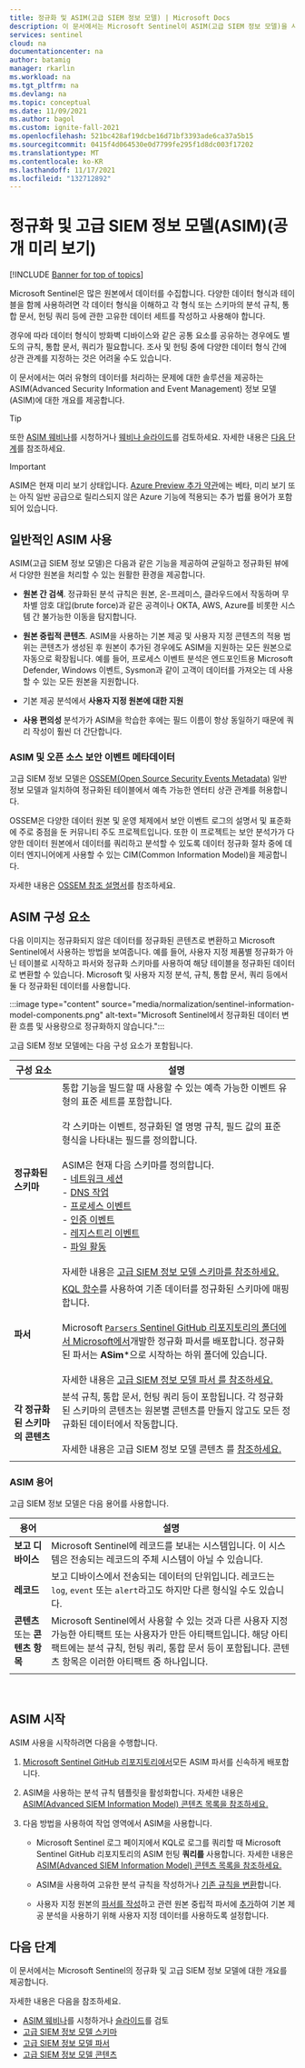 ```yaml
---
title: 정규화 및 ASIM(고급 SIEM 정보 모델) | Microsoft Docs
description: 이 문서에서는 Microsoft Sentinel이 ASIM(고급 SIEM 정보 모델)을 사용하여 다양한 원본의 데이터를 정규화하는 방법을 설명합니다.
services: sentinel
cloud: na
documentationcenter: na
author: batamig
manager: rkarlin
ms.workload: na
ms.tgt_pltfrm: na
ms.devlang: na
ms.topic: conceptual
ms.date: 11/09/2021
ms.author: bagol
ms.custom: ignite-fall-2021
ms.openlocfilehash: 521bc428af19dcbe16d71bf3393ade6ca37a5b15
ms.sourcegitcommit: 0415f4d064530e0d7799fe295f1d8dc003f17202
ms.translationtype: MT
ms.contentlocale: ko-KR
ms.lasthandoff: 11/17/2021
ms.locfileid: "132712892"
---
```

# <a name="normalization-and-the-advanced-siem-information-model-asim-public-preview"></a>정규화 및 고급 SIEM 정보 모델(ASIM)(공개 미리 보기)

[!INCLUDE [Banner for top of topics](./includes/banner.md)]

Microsoft Sentinel은 많은 원본에서 데이터를 수집합니다. 다양한 데이터 형식과 테이블을 함께 사용하려면 각 데이터 형식을 이해하고 각 형식 또는 스키마의 분석 규칙, 통합 문서, 헌팅 쿼리 등에 관한 고유한 데이터 세트를 작성하고 사용해야 합니다.


경우에 따라 데이터 형식이 방화벽 디바이스와 같은 공통 요소를 공유하는 경우에도 별도의 규칙, 통합 문서, 쿼리가 필요합니다. 조사 및 헌팅 중에 다양한 데이터 형식 간에 상관 관계를 지정하는 것은 어려울 수도 있습니다.

이 문서에서는 여러 유형의 데이터를 처리하는 문제에 대한 솔루션을 제공하는 ASIM(Advanced Security Information and Event Management) 정보 모델(ASIM)에 대한 개요를 제공합니다.

> [!TIP]
> 또한 [ASIM 웨비나](https://www.youtube.com/watch?v=WoGD-JeC7ng)를 시청하거나 [웨비나 슬라이드](https://1drv.ms/b/s!AnEPjr8tHcNmjDY1cro08Fk3KUj-?e=murYHG)를 검토하세요. 자세한 내용은 [다음 단계](#next-steps)를 참조하세요.
>

> [!IMPORTANT]
> ASIM은 현재 미리 보기 상태입니다. [Azure Preview 추가 약관](https://azure.microsoft.com/support/legal/preview-supplemental-terms/)에는 베타, 미리 보기 또는 아직 일반 공급으로 릴리스되지 않은 Azure 기능에 적용되는 추가 법률 용어가 포함되어 있습니다.
>

## <a name="common-asim-usage"></a>일반적인 ASIM 사용

ASIM(고급 SIEM 정보 모델)은 다음과 같은 기능을 제공하여 균일하고 정규화된 뷰에서 다양한 원본을 처리할 수 있는 원활한 환경을 제공합니다.

- **원본 간 검색**. 정규화된 분석 규칙은 원본, 온-프레미스, 클라우드에서 작동하며 무차별 암호 대입(brute force)과 같은 공격이나 OKTA, AWS, Azure를 비롯한 시스템 간 불가능한 이동을 탐지합니다.

- **원본 중립적 콘텐츠**. ASIM을 사용하는 기본 제공 및 사용자 지정 콘텐츠의 적용 범위는 콘텐츠가 생성된 후 원본이 추가된 경우에도 ASIM을 지원하는 모든 원본으로 자동으로 확장됩니다. 예를 들어, 프로세스 이벤트 분석은 엔드포인트용 Microsoft Defender, Windows 이벤트, Sysmon과 같이 고객이 데이터를 가져오는 데 사용할 수 있는 모든 원본을 지원합니다.

- 기본 제공 분석에서 **사용자 지정 원본에 대한 지원**

- **사용 편의성** 분석가가 ASIM을 학습한 후에는 필드 이름이 항상 동일하기 때문에 쿼리 작성이 훨씬 더 간단합니다.

### <a name="asim-and-the-open-source-security-events-metadata"></a>ASIM 및 오픈 소스 보안 이벤트 메타데이터

고급 SIEM 정보 모델은 [OSSEM(Open Source Security Events Metadata)](https://ossemproject.com/intro.html) 일반 정보 모델과 일치하여 정규화된 테이블에서 예측 가능한 엔터티 상관 관계를 허용합니다.

OSSEM은 다양한 데이터 원본 및 운영 체제에서 보안 이벤트 로그의 설명서 및 표준화에 주로 중점을 둔 커뮤니티 주도 프로젝트입니다. 또한 이 프로젝트는 보안 분석가가 다양한 데이터 원본에서 데이터를 쿼리하고 분석할 수 있도록 데이터 정규화 절차 중에 데이터 엔지니어에게 사용할 수 있는 CIM(Common Information Model)을 제공합니다.

자세한 내용은 [OSSEM 참조 설명서](https://ossemproject.com/cdm/guidelines/entity_structure.html)를 참조하세요.

## <a name="asim-components"></a>ASIM 구성 요소

다음 이미지는 정규화되지 않은 데이터를 정규화된 콘텐츠로 변환하고 Microsoft Sentinel에서 사용하는 방법을 보여줍니다. 예를 들어, 사용자 지정 제품별 정규화가 아닌 테이블로 시작하고 파서와 정규화 스키마를 사용하여 해당 테이블을 정규화된 데이터로 변환할 수 있습니다. Microsoft 및 사용자 지정 분석, 규칙, 통합 문서, 쿼리 등에서 둘 다 정규화된 데이터를 사용합니다.

 :::image type="content" source="media/normalization/sentinel-information-model-components.png" alt-text="Microsoft Sentinel에서 정규화된 데이터 변환 흐름 및 사용량으로 정규화하지 않습니다.":::

고급 SIEM 정보 모델에는 다음 구성 요소가 포함됩니다.

|구성 요소  |설명  |
|---------|---------|
|**정규화된 스키마**     |   통합 기능을 빌드할 때 사용할 수 있는 예측 가능한 이벤트 유형의 표준 세트를 포함합니다. <br><br>각 스키마는 이벤트, 정규화된 열 명명 규칙, 필드 값의 표준 형식을 나타내는 필드를 정의합니다. <br><br> ASIM은 현재 다음 스키마를 정의합니다.<br> - [네트워크 세션](./network-normalization-schema.md)<br> - [DNS 작업](dns-normalization-schema.md)<br> - [프로세스 이벤트](process-events-normalization-schema.md)<br> - [인증 이벤트](authentication-normalization-schema.md)<br> - [레지스트리 이벤트](registry-event-normalization-schema.md)<br> - [파일 활동](file-event-normalization-schema.md)  <br><br>자세한 내용은 [고급 SIEM 정보 모델 스키마를 참조하세요.](normalization-about-schemas.md)  |
|**파서**     |  [KQL 함수](/azure/data-explorer/kusto/query/functions/user-defined-functions)를 사용하여 기존 데이터를 정규화된 스키마에 매핑합니다. <br><br>Microsoft [ `Parsers` Sentinel GitHub 리포지토리의 폴더에서 Microsoft에서](https://github.com/Azure/Azure-Sentinel/tree/master/Parsers)개발한 정규화 파서를 배포합니다. 정규화된 파서는 **ASim***으로 시작하는 하위 폴더에 있습니다.  <br><br>자세한 내용은 [고급 SIEM 정보 모델 파서 를 참조하세요.](normalization-about-parsers.md)     |
|**각 정규화된 스키마의 콘텐츠**     |    분석 규칙, 통합 문서, 헌팅 쿼리 등이 포함됩니다. 각 정규화된 스키마의 콘텐츠는 원본별 콘텐츠를 만들지 않고도 모든 정규화된 데이터에서 작동합니다. <br><br>자세한 내용은 고급 SIEM 정보 모델 콘텐츠 를 [참조하세요.](normalization-content.md)   |
| | |

### <a name="asim-terminology"></a>ASIM 용어

고급 SIEM 정보 모델은 다음 용어를 사용합니다.

|용어  |설명  |
|---------|---------|
|**보고 디바이스**     |   Microsoft Sentinel에 레코드를 보내는 시스템입니다. 이 시스템은 전송되는 레코드의 주체 시스템이 아닐 수 있습니다.      |
|**레코드**     |보고 디바이스에서 전송되는 데이터의 단위입니다. 레코드는 `log`, `event` 또는 `alert`라고도 하지만 다른 형식일 수도 있습니다.         |
|**콘텐츠** 또는 **콘텐츠 항목**     |Microsoft Sentinel에서 사용할 수 있는 것과 다른 사용자 지정 가능한 아티팩트 또는 사용자가 만든 아티팩트입니다. 해당 아티팩트에는 분석 규칙, 헌팅 쿼리, 통합 문서 등이 포함됩니다. 콘텐츠 항목은 이러한 아티팩트 중 하나입니다.|
| | |

<br>

## <a name="getting-started-with-asim"></a>ASIM 시작

ASIM 사용을 시작하려면 다음을 수행합니다.

1. [Microsoft Sentinel GitHub 리포지토리에서](https://aka.ms/AzSentinelASim)모든 ASIM 파서를 신속하게 배포합니다.

1. ASIM을 사용하는 분석 규칙 템플릿을 활성화합니다. 자세한 내용은 [ASIM(Advanced SIEM Information Model) 콘텐츠 목록을 참조하세요.](normalization-content.md#builtin)

1. 다음 방법을 사용하여 작업 영역에서 ASIM을 사용합니다.

    - Microsoft Sentinel 로그 페이지에서 KQL로 로그를 쿼리할 때 Microsoft Sentinel GitHub 리포지토리의 ASIM 헌팅 **쿼리를** 사용합니다. 자세한 내용은 [ASIM(Advanced SIEM Information Model) 콘텐츠 목록을 참조하세요.](normalization-content.md#builtin)

    - ASIM을 사용하여 고유한 분석 규칙을 작성하거나 [기존 규칙을 변환](normalization-content.md#builtin)합니다.

    - 사용자 지정 원본의 [파서를 작성](normalization-about-parsers.md)하고 관련 원본 중립적 파서에 [추가](normalization-about-parsers.md#include)하여 기본 제공 분석을 사용하기 위해 사용자 지정 데이터를 사용하도록 설정합니다.

## <a name="next-steps"></a><a name="next-steps"></a>다음 단계

이 문서에서는 Microsoft Sentinel의 정규화 및 고급 SIEM 정보 모델에 대한 개요를 제공합니다.

자세한 내용은 다음을 참조하세요.

- [ASIM 웨비나](https://www.youtube.com/watch?v=WoGD-JeC7ng)를 시청하거나 [슬라이드](https://1drv.ms/b/s!AnEPjr8tHcNmjDY1cro08Fk3KUj-?e=murYHG)를 검토
- [고급 SIEM 정보 모델 스키마](normalization-about-schemas.md)
- [고급 SIEM 정보 모델 파서](normalization-about-parsers.md)
- [고급 SIEM 정보 모델 콘텐츠](normalization-content.md)

